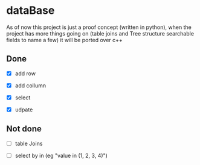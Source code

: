 # dataBase


As of now this project is just a proof concept (written in python), when the project has more things going on (table joins and Tree structure searchable fields to name a few) it will be ported over c++



## Done
- [x] add row
- [x] add collumn
- [x] select
- [x] udpate


## Not done
- [ ] table Joins
- [ ] select by in (eg "value in (1, 2, 3, 4)")


